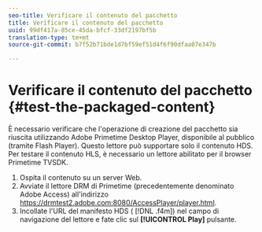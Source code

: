 ```yaml
---
seo-title: Verificare il contenuto del pacchetto
title: Verificare il contenuto del pacchetto
uuid: 99df417a-85ce-45da-bfcf-33df2197bf5b
translation-type: tm+mt
source-git-commit: b7f52b71bde1d7bf59ef51d4f6f90dfaa07e347b

---
```



# Verificare il contenuto del pacchetto {#test-the-packaged-content}

È necessario verificare che l&#39;operazione di creazione del pacchetto sia riuscita utilizzando Adobe Primetime Desktop Player, disponibile al pubblico (tramite Flash Player). Questo lettore può supportare solo il contenuto HDS. Per testare il contenuto HLS, è necessario un lettore abilitato per il browser Primetime TVSDK.

1. Ospita il contenuto su un server Web.
1. Avviate il lettore DRM di Primetime (precedentemente denominato Adobe Access) all&#39;indirizzo https://drmtest2.adobe.com:8080/AccessPlayer/player.html.
1. Incollate l&#39;URL del manifesto HDS ( [!DNL .f4m]) nel campo di navigazione del lettore e fate clic sul **[!UICONTROL Play]** pulsante.

